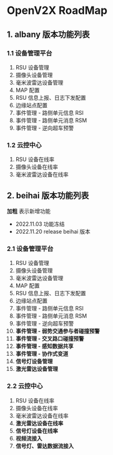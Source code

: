 # OpenV2X RoadMap

## 1. albany 版本功能列表

### 1.1 设备管理平台

1. RSU 设备管理
2. 摄像头设备管理
3. 毫米波雷达设备管理
4. MAP 配置
5. RSU 信息上报、日志下发配置
6. 边缘站点配置
7. 事件管理 - 路侧单元信息 RSI
8. 事件管理 - 路侧单元消息 RSM
9. 事件管理 - 逆向超车预警

### 1.2 云控中心

1. RSU 设备在线率
2. 摄像头设备在线率
3. 毫米波雷达设备在线率

## 2. beihai 版本功能列表

**加粗** 表示新增功能

- 2022.11.03 功能冻结
- 2022.11.20 release beihai 版本

### 2.1 设备管理平台

1. RSU 设备管理
2. 摄像头设备管理
3. 毫米波雷达设备管理
4. MAP 配置
5. RSU 信息上报、日志下发配置
6. 边缘站点配置
7. 事件管理 - 路侧单元信息 RSI
8. 事件管理 - 路侧单元消息 RSM
9. 事件管理 - 逆向超车预警
10. **事件管理 - 弱势交通参与者碰撞预警**
11. **事件管理 - 交叉路口碰撞预警**
12. **事件管理 - 感知数据共享**
13. **事件管理 - 协作式变道**
14. **信号灯设备管理**
15. **激光雷达设备管理**

### 2.2 云控中心

1. RSU 设备在线率
2. 摄像头设备在线率
3. 毫米波雷达设备在线率
4. **激光雷达设备在线率**
5. **信号灯设备在线率**
6. **视频流接入**
7. **信号灯、雷达数据流接入**
